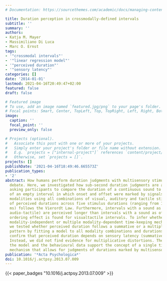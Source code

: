 ```yaml
---
# Documentation: https://sourcethemes.com/academic/docs/managing-content/

title: Duration perception in crossmodally-defined intervals
subtitle: ''
summary: ''
authors:
- Katja M. Mayer
- Massimiliano Di Luca
- Marc O. Ernst
tags:
- '"crossmodal intervals"'
- '"linear regression model"'
- '"perceived duration"'
- '"sensory latency"'
categories: []
date: '2014-01-01'
lastmod: 2021-04-16T20:49:47+02:00
featured: false
draft: false

# Featured image
# To use, add an image named `featured.jpg/png` to your page's folder.
# Focal points: Smart, Center, TopLeft, Top, TopRight, Left, Right, BottomLeft, Bottom, BottomRight.
image:
  caption: ''
  focal_point: ''
  preview_only: false

# Projects (optional).
#   Associate this post with one or more of your projects.
#   Simply enter your project's folder or file name without extension.
#   E.g. `projects = ["internal-project"]` references `content/project/deep-learning/index.md`.
#   Otherwise, set `projects = []`.
projects: []
publishDate: '2021-04-16T18:49:46.665573Z'
publication_types:
- '2'
abstract: How humans perform duration judgments with multisensory stimuli is an ongoing
  debate. Here, we investigated how sub-second duration judgments are achieved by
  asking participants to compare the duration of a continuous sound to the duration
  of an empty interval in which onset and offset were marked by signals of different
  modalities using all combinations of visual, auditory and tactile stimuli. The pattern
  of perceived durations across five stimulus durations (ranging from 100. ms to 900.
  ms) follows the Vierordt Law. Furthermore, intervals with a sound as onset (audio-visual,
  audio-tactile) are perceived longer than intervals with a sound as offset. No modality
  ordering effect is found for visualtactile intervals. To infer whether a single
  modality-independent or multiple modality-dependent time-keeping mechanisms exist
  we tested whether perceived duration follows a summative or a multiplicative distortion
  pattern by fitting a model to all modality combinations and durations. The results
  confirm that perceived duration depends on sensory latency (summative distortion).
  Instead, we did not find evidence for multiplicative distortions. The results of
  the model and the behavioural data support the concept of a single time-keeping
  mechanism that allows for judgments of durations marked by multisensory stimuli.
publication: '*Acta Psychologica*'
doi: 10.1016/j.actpsy.2013.07.009
---
```

{{< paper_badges "10.1016/j.actpsy.2013.07.009" >}}
